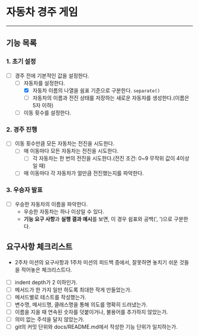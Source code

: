 # 자동차 경주 게임

---
## 기능 목록
### 1. 초기 설정
- [ ] 경주 전에 기본적인 값을 설정한다.
  - [ ] 자동차를 설정한다.
    - [x] 자동차 이름의 나열을 쉼표 기준으로 구분한다. ```separate()```
    - [ ] 자동차의 이름과 전진 상태를 저장하는 새로운 자동차를 생성한다.(이름은 5자 이하)
  - [ ] 이동 횟수를 설정한다.

### 2. 경주 진행
- [ ] 이동 횟수만큼 모든 자동차는 전진을 시도한다.
  - [ ] 매 이동마다 모든 자동차는 전진을 시도한다.
    - [ ] 각 자동차는 한 번의 전진을 시도한다.(전진 조건: 0~9 무작위 값이 4이상일 때)
  - [ ] 매 이동마다 각 자동차가 얼만큼 전진했는지를 파악한다.

### 3. 우승자 발표
- [ ] 우승한 자동차의 이름을 파악한다.
  - 우승한 자동차는 하나 이상일 수 있다.
  - **기능 요구 사항**과 **실행 결과 예시**를 보면, 이 경우 쉼표와 공백(', ')으로 구분한다.


## 요구사항 체크리스트
- 2주차 미션의 요구사항과 1주차 미션의 피드백 증에서, 잘못하면 놓치기 쉬운 것들을 적어놓은 체크리스트다.
- [ ] indent depth가 2 이하인가.
- [ ] 메서드가 한 가지 일만 하도록 최대한 작게 만들었는가.
- [ ] 메서드별로 테스트를 작성했는가.
- [ ] 변수명, 메서드명, 클래스명을 통해 의도를 명확히 드러냈는가.
- [ ] 이름을 지을 때 연속된 숫자를 덧붙이거나, 불용어를 추가하지 않았는가.
- [ ] 의미 없는 주석을 달지 않았는가.
- [ ] git의 커밋 단위와 docs/README.md에서 작성한 기능 단위가 일치하는가.